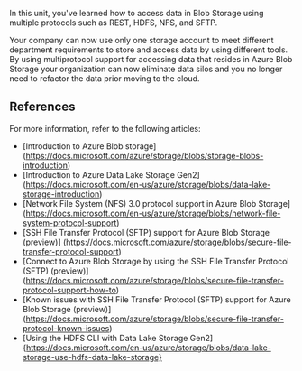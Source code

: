 In this unit, you've learned how to access data in Blob Storage using multiple protocols such as REST, HDFS, NFS, and SFTP.

Your company can now use only one storage account to meet different department requirements to store and access data by using different tools. By using multiprotocol support for accessing data that resides in Azure Blob Storage your organization can now eliminate data silos and you no longer need to refactor the data prior moving to the cloud.

## References

For more information, refer to the following articles:
- [Introduction to Azure Blob storage] (https://docs.microsoft.com/azure/storage/blobs/storage-blobs-introduction)
- [Introduction to Azure Data Lake Storage Gen2] (https://docs.microsoft.com/en-us/azure/storage/blobs/data-lake-storage-introduction)
- [Network File System (NFS) 3.0 protocol support in Azure Blob Storage] (https://docs.microsoft.com/en-us/azure/storage/blobs/network-file-system-protocol-support)
- [SSH File Transfer Protocol (SFTP) support for Azure Blob Storage (preview)] (https://docs.microsoft.com/azure/storage/blobs/secure-file-transfer-protocol-support)
- [Connect to Azure Blob Storage by using the SSH File Transfer Protocol (SFTP) (preview)] (https://docs.microsoft.com/azure/storage/blobs/secure-file-transfer-protocol-support-how-to)
- [Known issues with SSH File Transfer Protocol (SFTP) support for Azure Blob Storage (preview)] (https://docs.microsoft.com/azure/storage/blobs/secure-file-transfer-protocol-known-issues)
- [Using the HDFS CLI with Data Lake Storage Gen2] {https://docs.microsoft.com/en-us/azure/storage/blobs/data-lake-storage-use-hdfs-data-lake-storage}
